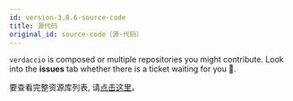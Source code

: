 ```yaml
---
id: version-3.8.6-source-code
title: 源代码
original_id: source-code（源-代码）
---
```


`verdaccio` is composed or multiple repositories you might contribute. Look into the **issues** tab whether there is a ticket waiting for you 🤠.

要查看完整资源库列表, 请[点击这里](https://github.com/verdaccio/verdaccio/wiki/Repositories)。